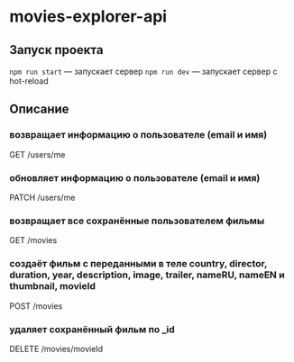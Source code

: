 # movies-explorer-api

## Запуск проекта

`npm run start` — запускает сервер
`npm run dev` — запускает сервер с hot-reload

## Описание

### возвращает информацию о пользователе (email и имя)
GET /users/me

### обновляет информацию о пользователе (email и имя)
PATCH /users/me

### возвращает все сохранённые пользователем фильмы
GET /movies

### создаёт фильм с переданными в теле country, director, duration, year, description, image, trailer, nameRU, nameEN и thumbnail, movieId 
POST /movies

### удаляет сохранённый фильм по _id
DELETE /movies/movieId
